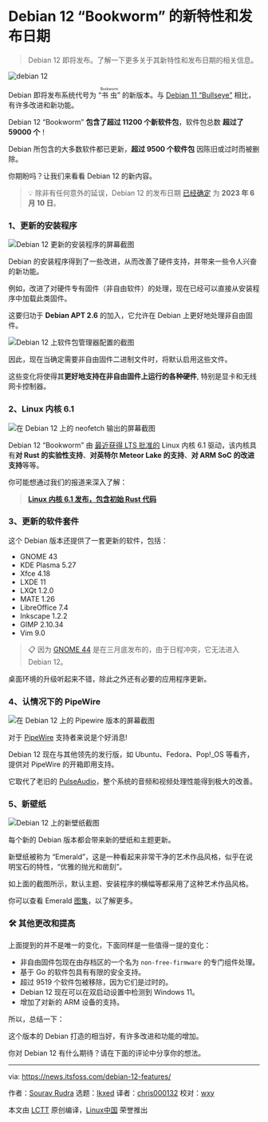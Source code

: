 [#]: subject: "Debian 12 'Bookworm' New Features and Release Date"
[#]: via: "https://news.itsfoss.com/debian-12-features/"
[#]: author: "Sourav Rudra https://news.itsfoss.com/author/sourav/"
[#]: collector: "lkxed"
[#]: translator: "chris000132"
[#]: reviewer: "wxy"
[#]: publisher: "wxy"
[#]: url: "https://linux.cn/article-15776-1.html"

Debian 12 “Bookworm” 的新特性和发布日期
======

> Debian 12 即将发布。了解一下更多关于其新特性和发布日期的相关信息。

![debian 12][1]

Debian 即将发布系统代号为 “<ruby>书虫<rt>Bookworm</rt></ruby>” 的新版本。与 [Debian 11 “Bullseye”][2] 相比，有许多改进和新功能。

Debian 12 “Bookworm” **包含了超过 11200 个新软件包**，软件包总数 **超过了 59000 个**！

Debian 所包含的大多数软件都已更新，**超过 9500 个软件包** 因陈旧或过时而被删除。

你期盼吗？让我们来看看 Debian 12 的新内容。

> 💡 除非有任何意外的延误，Debian 12 的发布日期 [已经确定][3] 为 **2023 年 6 月 10 日**。

### 1、更新的安装程序

![Debian 12 更新的安装程序的屏幕截图][4]

Debian 的安装程序得到了一些改进，从而改善了硬件支持，并带来一些令人兴奋的新功能。

例如，改进了对硬件专有固件（非自由软件）的处理，现在已经可以直接从安装程序中加载此类固件。

这要归功于 **Debian APT 2.6** 的加入，它允许在 Debian 上更好地处理非自由固件。

![Debian 12 上软件包管理器配置的截图][5]

因此，现在当确定需要非自由固件二进制文件时，将默认启用这些文件。

这些变化将使得其**更好地支持在非自由固件上运行的各种硬件**, 特别是显卡和无线网卡控制器。

### 2、Linux 内核 6.1

![在 Debian 12 上的 neofetch 输出的屏幕截图][6]

Debian 12 “Bookworm” 由 [最近获得 LTS 批准的][7] Linux 内核 6.1 驱动，该内核具有**对 Rust 的实验性支持**、**对英特尔 Meteor Lake 的支持**、**对 ARM SoC 的改进支持**等等。

你可能想通过我们的报道来深入了解：

> **[Linux 内核 6.1 发布，包含初始 Rust 代码][7a]**

### 3、更新的软件套件

这个 Debian 版本还提供了一套更新的软件，包括：

- GNOME 43
- KDE Plasma 5.27
- Xfce 4.18
- LXDE 11
- LXQt 1.2.0
- MATE 1.26
- LibreOffice 7.4
- Inkscape 1.2.2
- GIMP 2.10.34
- Vim 9.0

> 📋 因为 [GNOME 44][8] 是在三月底发布的，由于日程冲突，它无法进入 Debian 12。

桌面环境的升级听起来不错，除此之外还有必要的应用程序更新。

### 4、认情况下的 PipeWire

![在 Debian 12 上的 Pipewire 版本的屏幕截图][9]

对于 [PipeWire][10] 支持者来说是个好消息!

Debian 12 现在与其他领先的发行版，如 Ubuntu、Fedora、Pop!_OS 等看齐，提供对 PipeWire 的开箱即用支持。

它取代了老旧的 [PulseAudio][11]，整个系统的音频和视频处理性能得到极大的改善。

### 5、新壁纸

![Debian 12 上的新壁纸截图][12]

每个新的 Debian 版本都会带来新的壁纸和主题更新。

新壁纸被称为 “Emerald”，这是一种看起来非常干净的艺术作品风格，似乎在说明宝石的特性，“优雅的抛光和凿刻”。

如上面的截图所示，默认主题、安装程序的横幅等都采用了这种艺术作品风格。

你可以查看 Emerald [图集][13]，以了解更多。

### 🛠️ 其他更改和提高

上面提到的并不是唯一的变化，下面同样是一些值得一提的变化：

- 非自由固件包现在由存档区的一个名为 `non-free-firmware` 的专门组件处理。
- 基于 Go 的软件包具有有限的安全支持。
- 超过 9519 个软件包被移除，因为它们是过时的。
- Debian 12 现在可以在双启动设置中检测到 Windows 11。
- 增加了对新的 ARM 设备的支持。

所以，总结一下：

这个版本的 Debian 打造的相当好，有许多改进和功能的增加。

你对 Debian 12 有什么期待？请在下面的评论中分享你的想法。

--------------------------------------------------------------------------------

via: https://news.itsfoss.com/debian-12-features/

作者：[Sourav Rudra][a]
选题：[lkxed][b]
译者：[chris000132](https://github.com/chris000132)
校对：[wxy](https://github.com/wxy)

本文由 [LCTT](https://github.com/LCTT/TranslateProject) 原创编译，[Linux中国](https://linux.cn/) 荣誉推出

[a]: https://news.itsfoss.com/author/sourav/
[b]: https://github.com/lkxed/
[1]: https://news.itsfoss.com/content/images/size/w1304/2023/04/debian-12-new-features.png
[2]: https://news.itsfoss.com/debian-11-feature/
[3]: https://lists.debian.org/debian-devel-announce/2023/04/msg00007.html?ref=news.itsfoss.com
[4]: https://news.itsfoss.com/content/images/2023/04/Debian_12_F_1.png
[5]: https://news.itsfoss.com/content/images/2023/04/Debian_12_F_2.png
[6]: https://news.itsfoss.com/content/images/2023/04/Debian_12_F_3.png
[7]: https://news.itsfoss.com/linux-kernel-6-1-is-now-an-lts-version/
[7a]: https://news.itsfoss.com/linux-kernel-6-1-release/
[8]: https://news.itsfoss.com/gnome-44-release/
[9]: https://news.itsfoss.com/content/images/2023/04/Debian_12_F_4.png
[10]: https://pipewire.org/?ref=news.itsfoss.com
[11]: https://en.wikipedia.org/wiki/PulseAudio?ref=news.itsfoss.com
[12]: https://news.itsfoss.com/content/images/2023/04/Debian_12_F_5.png
[13]: https://wiki.debian.org/DebianArt/Themes/Emerald?ref=news.itsfoss.com
